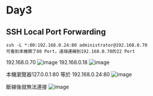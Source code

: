 Day3
===
SSH Local Port Forwarding
---
    ssh -L *:80:192.168.0.24:80 administrator@192.168.0.70
    可看到本機開了80 Port，遠端連線到192.168.0.70的22 Port
192.168.0.70
  ![image](https://github.com/user-attachments/assets/61e42d6e-f8b8-47de-9abc-d56f7090acdc)
192.168.0.18
  ![image](https://github.com/user-attachments/assets/5c4571fc-8505-49d2-a1de-5572d43f43d9)

本機瀏覽器127.0.0.1:80 等於 192.168.0.24:80
![image](https://github.com/user-attachments/assets/62274627-a98b-4007-b9f4-84c034e2292c)

斷線後就無法連接
![image](https://github.com/user-attachments/assets/896a68c0-6d99-4ef3-82d2-d962411f25db)
